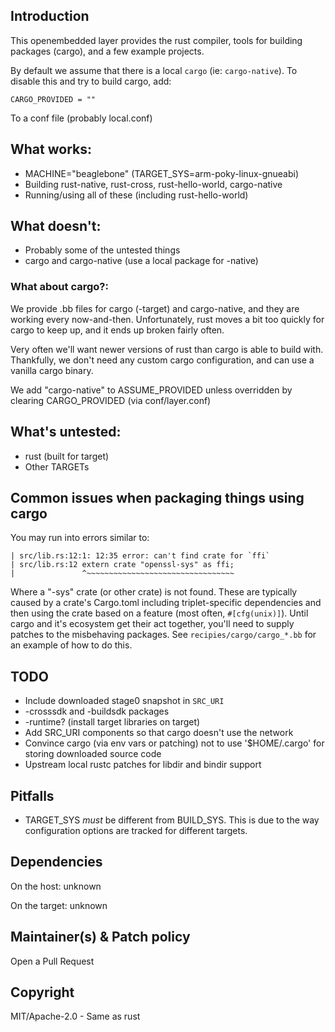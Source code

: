 ## Introduction

This openembedded layer provides the rust compiler, tools for building packages
(cargo), and a few example projects.

By default we assume that there is a local `cargo` (ie: `cargo-native`). To disable this and try to build cargo, add:

    CARGO_PROVIDED = ""

To a conf file (probably local.conf)

## What works:

 - MACHINE="beaglebone" (TARGET_SYS=arm-poky-linux-gnueabi)
 - Building rust-native, rust-cross, rust-hello-world, cargo-native
 - Running/using all of these (including rust-hello-world)

## What doesn't:

 - Probably some of the untested things
 - cargo and cargo-native (use a local package for -native)

### What about cargo?:

We provide .bb files for cargo (-target) and cargo-native, and they are working
every now-and-then.
Unfortunately, rust moves a bit too quickly for cargo to keep up, and it ends
up broken fairly often.

Very often we'll want newer versions of rust than cargo is able to build with.
Thankfully, we don't need any custom cargo configuration, and can use a vanilla
cargo binary.

We add "cargo-native" to ASSUME_PROVIDED unless overridden by clearing CARGO_PROVIDED (via conf/layer.conf)

## What's untested:

 - rust (built for target)
 - Other TARGETs

## Common issues when packaging things using cargo

 You may run into errors similar to:

```
| src/lib.rs:12:1: 12:35 error: can't find crate for `ffi`
| src/lib.rs:12 extern crate "openssl-sys" as ffi;
|               ^~~~~~~~~~~~~~~~~~~~~~~~~~~~~~~~~~
```

 Where a "-sys" crate (or other crate) is not found. These are typically caused
by a crate's Cargo.toml including triplet-specific dependencies and then using
the crate based on a feature (most often, `#[cfg(unix)]`). Until cargo and it's
ecosystem get their act together, you'll need to supply patches to the
misbehaving packages. See `recipies/cargo/cargo_*.bb` for an example of how to
do this.

## TODO

 - Include downloaded stage0 snapshot in `SRC_URI`
 - -crosssdk and -buildsdk packages
 - -runtime? (install target libraries on target)
 - Add SRC_URI components so that cargo doesn't use the network
 - Convince cargo (via env vars or patching) not to use '$HOME/.cargo' for storing downloaded source code
 - Upstream local rustc patches for libdir and bindir support

## Pitfalls

 - TARGET_SYS _must_ be different from BUILD_SYS. This is due to the way configuration options are tracked for different targets.

## Dependencies

On the host:
	unknown

On the target:
	unknown

## Maintainer(s) & Patch policy

Open a Pull Request

## Copyright

MIT/Apache-2.0 - Same as rust

